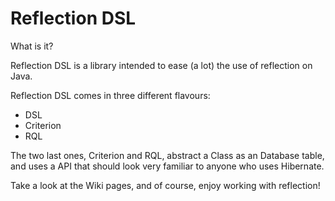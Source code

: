 Reflection DSL
=========

What is it?

Reflection DSL is a library intended to ease (a lot) the use of reflection on Java.

Reflection DSL comes in three different flavours:

- DSL
- Criterion
- RQL


The two last ones, Criterion and RQL, abstract a Class as an Database table, and uses a API that should look very familiar to anyone who uses Hibernate.

Take a look at the Wiki pages, and of course, enjoy working with reflection!
